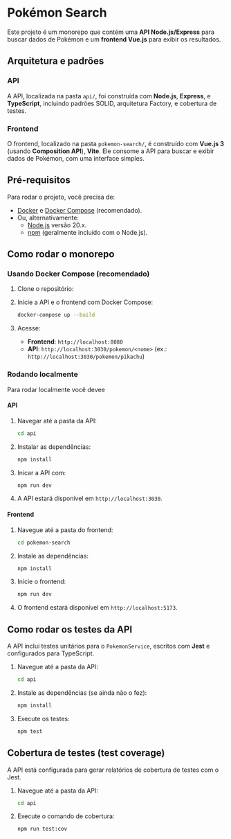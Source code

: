 # Pokémon Search

Este projeto é um monorepo que contém uma **API Node.js/Express** para buscar dados de Pokémon e um **frontend Vue.js** para exibir os resultados.

## Arquitetura e padrões

### API
A API, localizada na pasta `api/`, foi construída com **Node.js**, **Express**, e **TypeScript**, incluindo padrões SOLID, arquitetura Factory, e cobertura de testes.


### Frontend
O frontend, localizado na pasta `pokemon-search/`, é construído com **Vue.js 3** (usando **Composition API**), **Vite**. Ele consome a API para buscar e exibir dados de Pokémon, com uma interface simples.

## Pré-requisitos

Para rodar o projeto, você precisa de:
- [Docker](https://www.docker.com/get-started) e [Docker Compose](https://docs.docker.com/compose/install/) (recomendado).
- Ou, alternativamente:
  - [Node.js](https://nodejs.org/) versão 20.x.
  - [npm](https://www.npmjs.com/) (geralmente incluído com o Node.js).


## Como rodar o monorepo

### Usando Docker Compose (recomendado)
1. Clone o repositório:

2. Inicie a API e o frontend com Docker Compose:
   ```bash
   docker-compose up --build
   ```

3. Acesse:
   - **Frontend**: `http://localhost:8080`
   - **API**: `http://localhost:3030/pokemon/<nome>` (ex.: `http://localhost:3030/pokemon/pikachu`)


### Rodando localmente
Para rodar localmente você devee

#### API
1. Navegar até a pasta da API:
   ```bash
   cd api
   ```

2. Instalar as dependências:
   ```bash
   npm install
   ```

3. Inicar a API com:
   ```bash
   npm run dev
   ```

4. A API estará disponível em `http://localhost:3030`.

#### Frontend
1. Navegue até a pasta do frontend:
   ```bash
   cd pokemon-search
   ```

2. Instale as dependências:
   ```bash
   npm install
   ```

3. Inicie o frontend:
   ```bash
   npm run dev
   ```

4. O frontend estará disponível em `http://localhost:5173`.


## Como rodar os testes da API

A API inclui testes unitários para o `PokemonService`, escritos com **Jest** e configurados para TypeScript.

1. Navegue até a pasta da API:
   ```bash
   cd api
   ```

2. Instale as dependências (se ainda não o fez):
   ```bash
   npm install
   ```

3. Execute os testes:
   ```bash
   npm test
   ```

## Cobertura de testes (test coverage)

A API está configurada para gerar relatórios de cobertura de testes com o Jest.

1. Navegue até a pasta da API:
   ```bash
   cd api
   ```

2. Execute o comando de cobertura:
   ```bash
   npm run test:cov
   ```